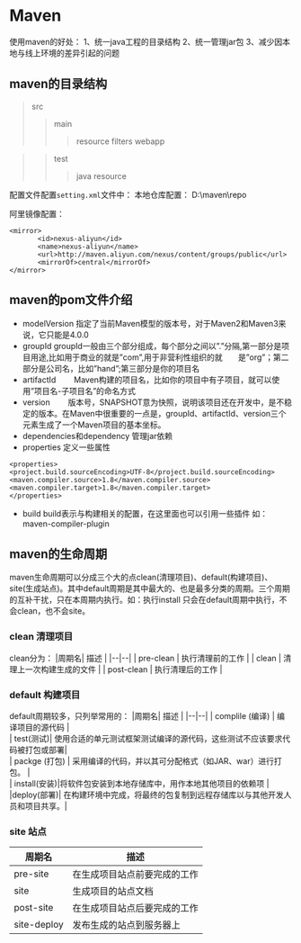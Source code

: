 # Maven
使用maven的好处：
1、统一java工程的目录结构
2、统一管理jar包
3、减少因本地与线上环境的差异引起的问题
## maven的目录结构
>src
>>main
>>>resource
>>>filters
>>>webapp

>>test
>>>java
>>>resource


配置文件配置`setting.xml`文件中：
本地仓库配置：
<localRepository>D:\maven\repo</localRepository>

阿里镜像配置：
```
<mirror>        
 	   <id>nexus-aliyun</id>      
  	   <name>nexus-aliyun</name>
       <url>http://maven.aliyun.com/nexus/content/groups/public</url> 
  	   <mirrorOf>central</mirrorOf>        
</mirror> 
```



## maven的pom文件介绍
* modelVersion
 指定了当前Maven模型的版本号，对于Maven2和Maven3来说，它只能是4.0.0 
* groupId
 groupId一般由三个部分组成，每个部分之间以”.”分隔,第一部分是项目用途,比如用于商业的就是”com”,用于非营利性组织的就　　是”org”；第二部分是公司名，比如”hand”;第三部分是你的项目名 
* artifactId 
　　Maven构建的项目名，比如你的项目中有子项目，就可以使用”项目名-子项目名”的命名方式 
* version 
　　版本号，SNAPSHOT意为快照，说明该项目还在开发中，是不稳定的版本。在Maven中很重要的一点是，groupId、artifactId、version三个元素生成了一个Maven项目的基本坐标。
 * dependencies和dependency
 管理jar依赖
 * properties
 定义一些属性
 ```
<properties>   
 <project.build.sourceEncoding>UTF-8</project.build.sourceEncoding>   
 <maven.compiler.source>1.8</maven.compiler.source>   <maven.compiler.target>1.8</maven.compiler.target>
</properties>
 ```
 * build
   build表示与构建相关的配置，在这里面也可以引用一些插件
   如：maven-compiler-plugin



## maven的生命周期
maven生命周期可以分成三个大的点clean(清理项目)、default(构建项目)、site(生成站点)。其中default周期是其中最大的、也是最多分类的周期。三个周期的互补干扰，只在本周期内执行。如：执行install 只会在default周期中执行，不会clean，也不会site。
### clean 清理项目
  clean分为：
|周期名| 描述 |
|--|--|
|  pre-clean  | 执行清理前的工作 |
|  clean  | 清理上一次构建生成的文件 |
| post-clean  | 执行清理后的工作 |

### default 构建项目
default周期较多，只列举常用的：
|周期名| 描述 |
|--|--|
|  complile (编译) | 编译项目的源代码 |  	
|  test(测试)| 使用合适的单元测试框架测试编译的源代码，这些测试不应该要求代码被打包或部署|  
|  packge (打包) | 采用编译的代码，并以其可分配格式（如JAR、war）进行打包。 |   
|  install(安装)|将软件包安装到本地存储库中，用作本地其他项目的依赖项 |   
|deploy(部署)| 在构建环境中完成，将最终的包复制到远程存储库以与其他开发人员和项目共享。|

### site 站点 
|周期名| 描述 |
|--|--|
|  pre-site | 在生成项目站点前要完成的工作 |
|  site   | 生成项目的站点文档 |
|  post-site | 在生成项目站点后要完成的工作|
|  site-deploy | 发布生成的站点到服务器上 |


